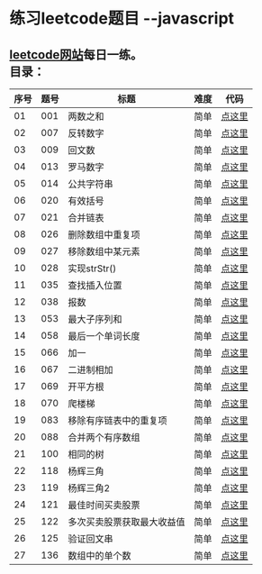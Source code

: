 练习leetcode题目 --javascript
==== 
[leetcode网站](https://leetcode.com/)每日一练。
  <br>
目录：
----
|序号| 题号 | 标题 | 难度 | 代码 |
|---| ---- | --- |---- | ---- |
| 01| 001 | 两数之和 | 简单 | [点这里](https://github.com/monkey-yu/leetcode-for-javascript/blob/master/Code/leetcode-001.js) |
| 02| 007 | 反转数字 | 简单 | [点这里](https://github.com/monkey-yu/leetcode-for-javascript/blob/master/Code/leetcode-007.js) |
|03| 009 | 回文数 | 简单 | [点这里](https://github.com/monkey-yu/leetcode-for-javascript/blob/master/Code/leetcode-009.js) |
|04| 013 | 罗马数字 | 简单 | [点这里](https://github.com/monkey-yu/leetcode-for-javascript/blob/master/Code/leetcode-013.js) |
|05| 014 | 公共字符串 | 简单 | [点这里](https://github.com/monkey-yu/leetcode-for-javascript/blob/master/Code/leetcode-014.js) |
|06| 020 | 有效括号 | 简单 | [点这里](https://github.com/monkey-yu/leetcode-for-javascript/blob/master/Code/leetcode-020.js) |
|07| 021 | 合并链表 | 简单 | [点这里](https://github.com/monkey-yu/leetcode-for-javascript/blob/master/Code/leetcode-021.js) |
|08| 026 | 删除数组中重复项 | 简单 | [点这里](https://github.com/monkey-yu/leetcode-for-javascript/blob/master/Code/leetcode-026.js) |
|09| 027 | 移除数组中某元素 | 简单 | [点这里](https://github.com/monkey-yu/leetcode-for-javascript/blob/master/Code/leetcode-027.js) |
|10| 028 | 实现strStr() | 简单 | [点这里](https://github.com/monkey-yu/leetcode-for-javascript/blob/master/Code/leetcode-028.js) |
|11| 035 | 查找插入位置 | 简单 | [点这里](https://github.com/monkey-yu/leetcode-for-javascript/blob/master/Code/leetcode-035.js) |
|12| 038 | 报数 | 简单 | [点这里](https://github.com/monkey-yu/leetcode-for-javascript/blob/master/Code/leetcode-038.js) |
|13| 053 | 最大子序列和 | 简单 | [点这里](https://github.com/monkey-yu/leetcode-for-javascript/blob/master/Code/leetcode-053.js) |
|14| 058 | 最后一个单词长度 | 简单 | [点这里](https://github.com/monkey-yu/leetcode-for-javascript/blob/master/Code/leetcode-058.js) |
|15| 066 | 加一 | 简单 | [点这里](https://github.com/monkey-yu/leetcode-for-javascript/blob/master/Code/leetcode-066.js) |
|16| 067 | 二进制相加 | 简单 | [点这里](https://github.com/monkey-yu/leetcode-for-javascript/blob/master/Code/leetcode-067.js) |
|17| 069 | 开平方根 | 简单 | [点这里](https://github.com/monkey-yu/leetcode-for-javascript/blob/master/Code/leetcode-069.js) |
|18| 070 | 爬楼梯 | 简单 | [点这里](https://github.com/monkey-yu/leetcode-for-javascript/blob/master/Code/leetcode-070.js) |
|19| 083 | 移除有序链表中的重复项 | 简单 | [点这里](https://github.com/monkey-yu/leetcode-for-javascript/blob/master/Code/leetcode-083.js) |
|20| 088 | 合并两个有序数组 | 简单 | [点这里](https://github.com/monkey-yu/leetcode-for-javascript/blob/master/Code/leetcode-088.js) |
|21| 100 | 相同的树 | 简单 | [点这里](https://github.com/monkey-yu/leetcode-for-javascript/blob/master/Code/leetcode-100.js) |
|22| 118 | 杨辉三角 | 简单 | [点这里](https://github.com/monkey-yu/leetcode-for-javascript/blob/master/Code/leetcode-118.js) |
|23| 119 | 杨辉三角2 | 简单 | [点这里](https://github.com/monkey-yu/leetcode-for-javascript/blob/master/Code/leetcode-119.js) |
|24| 121 | 最佳时间买卖股票 | 简单 | [点这里](https://github.com/monkey-yu/leetcode-for-javascript/blob/master/Code/leetcode-121.js) |
|25| 122 | 多次买卖股票获取最大收益值 | 简单 | [点这里](https://github.com/monkey-yu/leetcode-for-javascript/blob/master/Code/leetcode-122.js) |
|26| 125 | 验证回文串  | 简单 | [点这里](https://github.com/monkey-yu/leetcode-for-javascript/blob/master/Code/leetcode-125.js) |
|27| 136 | 数组中的单个数  | 简单 | [点这里](https://github.com/monkey-yu/leetcode-for-javascript/blob/master/Code/leetcode-136.js) |